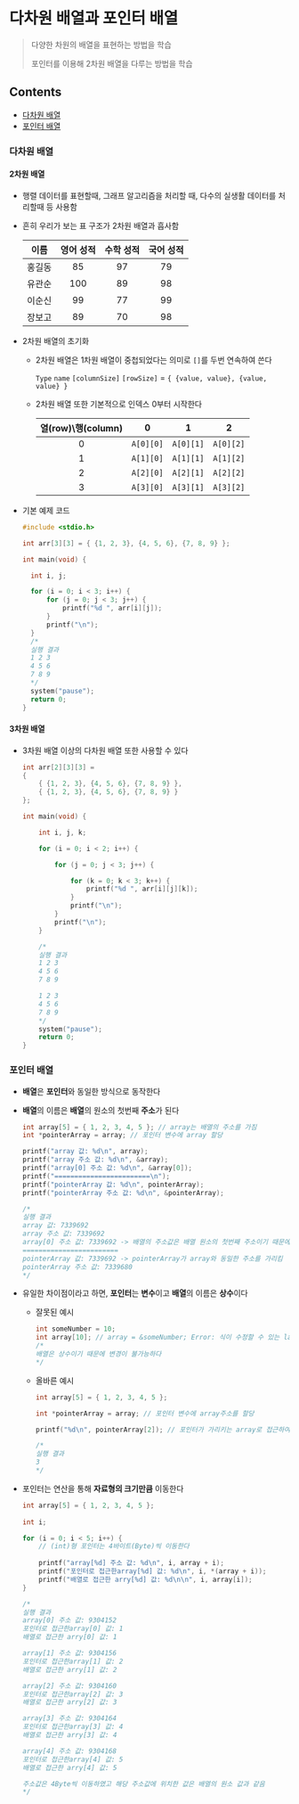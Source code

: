 # 다차원 배열과 포인터 배열

> 다양한 차원의 배열을 표현하는 방법을 학습
>
> 포인터를 이용해 2차원 배열을 다루는 방법을 학습



## Contents

- [다차원 배열](#다차원-배열)
- [포인터 배열](#포인터-배열)



### 다차원 배열

#### 2차원 배열

- 행렬 데이터를 표현할때, 그래프 알고리즘을 처리할 때, 다수의 실생활 데이터를 처리할때 등 사용함

- 흔히 우리가 보는 표 구조가 2차원 배열과 흡사함

  |  이름  | 영어 성적 | 수학 성적 | 국어 성적 |
  | :----: | :-------: | :-------: | :-------: |
  | 홍길동 |    85     |    97     |    79     |
  | 유관순 |    100    |    89     |    98     |
  | 이순신 |    99     |    77     |    99     |
  | 장보고 |    89     |    70     |    98     |

- 2차원 배열의 초기화

  - 2차원 배열은 1차원 배열이 중첩되었다는 의미로 `[]`를 두번 연속하여 쓴다

    `Type` `name` `[columnSize]` `[rowSize]` = `{ {value, value}, {value, value} }`

  - 2차원 배열 또한 기본적으로 인덱스 0부터 시작한다

    | 열(row)\행(column) |     0     |     1     |     2     |
    | :----------------: | :-------: | :-------: | :-------: |
    |         0          | `A[0][0]` | `A[0][1]` | `A[0][2]` |
    |         1          | `A[1][0]` | `A[1][1]` | `A[1][2]` |
    |         2          | `A[2][0]` | `A[2][1]` | `A[2][2]` |
    |         3          | `A[3][0]` | `A[3][1]` | `A[3][2]` |

- 기본 예제 코드

  ``` c
  #include <stdio.h>
  
  int arr[3][3] = { {1, 2, 3}, {4, 5, 6}, {7, 8, 9} };
  
  int main(void) {
  
  	int i, j;
  
  	for (i = 0; i < 3; i++) {
  		for (j = 0; j < 3; j++) {
  			printf("%d ", arr[i][j]);
  		}
  		printf("\n");
  	}
  	/*
  	실행 결과
  	1 2 3
  	4 5 6
  	7 8 9
  	*/
  	system("pause");
  	return 0;
  }
  ```



#### 3차원 배열

- 3차원 배열 이상의 다차원 배열 또한 사용할 수 있다

    ``` c
    int arr[2][3][3] =
    {
        { {1, 2, 3}, {4, 5, 6}, {7, 8, 9} },
        { {1, 2, 3}, {4, 5, 6}, {7, 8, 9} }
    };

    int main(void) {

        int i, j, k;

        for (i = 0; i < 2; i++) {

            for (j = 0; j < 3; j++) {

                for (k = 0; k < 3; k++) {
                    printf("%d ", arr[i][j][k]);
                }
                printf("\n");
            }
            printf("\n");
        }

        /*
        실행 결과
        1 2 3
        4 5 6
        7 8 9

        1 2 3
        4 5 6
        7 8 9
        */
        system("pause");
        return 0;
    }
    ```



### 포인터 배열

- **배열**은 **포인터**와 동일한 방식으로 동작한다

- **배열**의 이름은 **배열**의 원소의 첫번째 **주소**가 된다

  ``` c
  int array[5] = { 1, 2, 3, 4, 5 }; // array는 배열의 주소를 가짐
  int *pointerArray = array; // 포인터 변수에 array 할당
  
  printf("array 값: %d\n", array);
  printf("array 주소 값: %d\n", &array);
  printf("array[0] 주소 값: %d\n", &array[0]);
  printf("========================\n");
  printf("pointerArray 값: %d\n", pointerArray);
  printf("pointerArray 주소 값: %d\n", &pointerArray);
  
  /*
  실행 결과
  array 값: 7339692
  array 주소 값: 7339692
  array[0] 주소 값: 7339692 -> 배열의 주소값은 배열 원소의 첫번째 주소이기 때문에 array의 주소와 array[0]의 주소가 동일함
  ========================
  pointerArray 값: 7339692 -> pointerArray가 array와 동일한 주소를 가리킴
  pointerArray 주소 값: 7339680
  */
  ```
  
- 유일한 차이점이라고 하면, **포인터**는 **변수**이고 **배열**의 이름은 **상수**이다

  - 잘못된 예시

      ``` c
      int someNumber = 10;
      int array[10]; // array = &someNumber; Error: 식이 수정할 수 있는 lavalue여야 합니다.
      /*
      배열은 상수이기 때문에 변경이 불가능하다
      */
      ```
    
  - 올바른 예시
  
      ``` c
      int array[5] = { 1, 2, 3, 4, 5 };
      
      int *pointerArray = array; // 포인터 변수에 array주소를 할당
      
      printf("%d\n", pointerArray[2]); // 포인터가 가리키는 array로 접근하여 해당 index의 값을 반환
      
      /*
      실행 결과
      3
      */
      ```

- 포인터는 연산을 통해 **자료형의 크기만큼** 이동한다

  ``` c
  int array[5] = { 1, 2, 3, 4, 5 };
  	
  int i;
  
  for (i = 0; i < 5; i++) {
      // (int)형 포인터는 4바이트(Byte)씩 이동한다
      
      printf("array[%d] 주소 값: %d\n", i, array + i);
      printf("포인터로 접근한array[%d] 값: %d\n", i, *(array + i));
      printf("배열로 접근한 arry[%d] 값: %d\n\n", i, array[i]);
  }
  
  /*
  실행 결과
  array[0] 주소 값: 9304152
  포인터로 접근한array[0] 값: 1
  배열로 접근한 arry[0] 값: 1
  
  array[1] 주소 값: 9304156
  포인터로 접근한array[1] 값: 2
  배열로 접근한 arry[1] 값: 2
  
  array[2] 주소 값: 9304160
  포인터로 접근한array[2] 값: 3
  배열로 접근한 arry[2] 값: 3
  
  array[3] 주소 값: 9304164
  포인터로 접근한array[3] 값: 4
  배열로 접근한 arry[3] 값: 4
  
  array[4] 주소 값: 9304168
  포인터로 접근한array[4] 값: 5
  배열로 접근한 arry[4] 값: 5
  
  주소값은 4Byte씩 이동하였고 해당 주소값에 위치한 값은 배열의 원소 값과 같음 
  */
  ```

  

  

